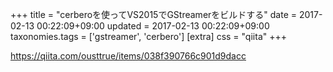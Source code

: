 +++
title = "cerberoを使ってVS2015でGStreamerをビルドする"
date = 2017-02-13 00:22:09+09:00
updated = 2017-02-13 00:22:09+09:00
taxonomies.tags = ['gstreamer', 'cerbero']
[extra]
css = "qiita"
+++

<https://qiita.com/ousttrue/items/038f390766c901d9dacc>

